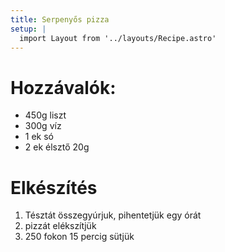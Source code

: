 ```yaml
---
title: Serpenyős pizza
setup: |
  import Layout from '../layouts/Recipe.astro'
---
```


# Hozzávalók:

- 450g liszt
- 300g víz
- 1 ek só
- 2 ek élsztő 20g

# Elkészítés

1. Tésztát összegyúrjuk, pihentetjük egy órát
2. pizzát elékszítjük
3. 250 fokon 15 percig sütjük
